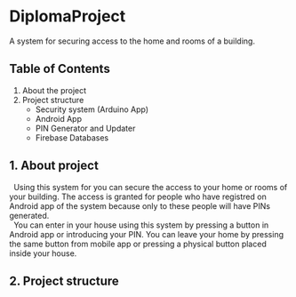 # DiplomaProject
A system for securing access to the home and rooms of a building.

## Table of Contents

  1. About the project
  2. Project structure
      * Security system (Arduino App)
      * Android App
      * PIN Generator and Updater
      * Firebase Databases

## 1. About project

&nbsp; Using this system for you can secure the access to your home or rooms of your building. The access is granted for people who have registred on Android app of the system because only to these people will have PINs generated. <br/>
&nbsp; You can enter in your house using this system by pressing a button in Android app or introducing your PIN. You can leave your home by pressing the same button from mobile app or pressing a physical button placed inside your house.<br/>
  
## 2. Project structure


